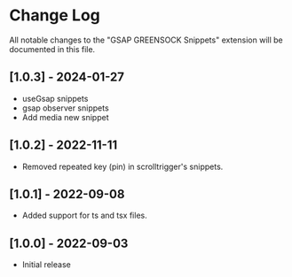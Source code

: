 # Change Log

All notable changes to the "GSAP GREENSOCK Snippets" extension will be documented in this file.

## [1.0.3] - 2024-01-27

- useGsap snippets
- gsap observer snippets
- Add media new snippet

## [1.0.2] - 2022-11-11

- Removed repeated key (pin) in scrolltrigger's snippets.

## [1.0.1] - 2022-09-08

- Added support for ts and tsx files.

## [1.0.0] - 2022-09-03

- Initial release
